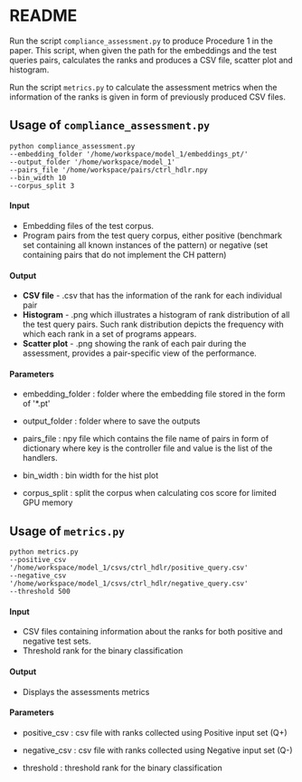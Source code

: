 # README

Run the script ```compliance_assessment.py``` to produce Procedure 1 in the paper. This script, when given the path for the embeddings and the test queries pairs, calculates the ranks and produces a CSV file, scatter plot and histogram.

Run the script ```metrics.py``` to calculate the assessment metrics when the information of the ranks is given in form of previously produced CSV files.

## Usage of ```compliance_assessment.py```

```
python compliance_assessment.py 
--embedding_folder '/home/workspace/model_1/embeddings_pt/'
--output_folder '/home/workspace/model_1'
--pairs_file '/home/workspace/pairs/ctrl_hdlr.npy
--bin_width 10
--corpus_split 3
```

#### Input
- Embedding files of the test corpus.
- Program pairs from the test query corpus, either positive (benchmark set containing all known instances of the pattern) or negative (set containing pairs that do not implement the CH pattern)

#### Output
- **CSV file** - .csv that has the information of the rank for each individual pair
- **Histogram** - .png which illustrates a histogram of rank distribution of all the test query pairs. Such rank distribution depicts the frequency with which each rank in a set of programs appears. 
- **Scatter plot** - .png showing the rank of each pair during the assessment, provides a pair-specific view of the performance.

#### Parameters
- embedding_folder : folder where the embedding file stored in the form of '*.pt'

- output_folder : folder where to save the outputs

- pairs_file : npy file which contains the file name of pairs in form of dictionary where key is the controller file and value is the list of the handlers.

- bin_width : bin width for the hist plot

- corpus_split : split the corpus when calculating cos score for limited GPU memory


## Usage of ```metrics.py```

```
python metrics.py 
--positive_csv '/home/workspace/model_1/csvs/ctrl_hdlr/positive_query.csv' 
--negative_csv '/home/workspace/model_1/csvs/ctrl_hdlr/negative_query.csv' 
--threshold 500
```

#### Input
- CSV files containing information about the ranks for both positive and negative test sets.
- Threshold rank for the binary classification

#### Output
- Displays the assessments metrics

#### Parameters
- positive_csv : csv file with ranks collected using Positive input set (Q+)

- negative_csv : csv file with ranks collected using Negative input set (Q-)

- threshold : threshold rank for the binary classification
